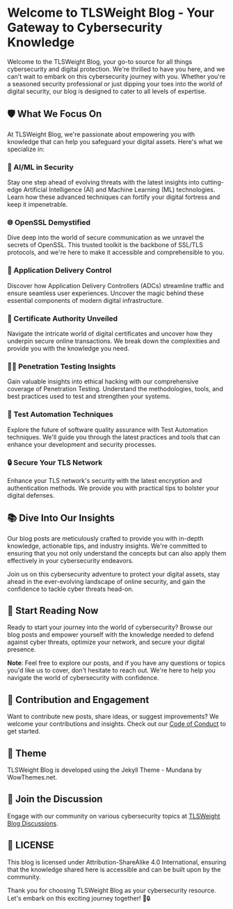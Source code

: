 # Welcome to TLSWeight Blog - Your Gateway to Cybersecurity Knowledge

Welcome to the TLSWeight Blog, your go-to source for all things cybersecurity and digital protection. We're thrilled to have you here, and we can't wait to embark on this cybersecurity journey with you. Whether you're a seasoned security professional or just dipping your toes into the world of digital security, our blog is designed to cater to all levels of expertise.

## 🛡️ What We Focus On

At TLSWeight Blog, we're passionate about empowering you with knowledge that can help you safeguard your digital assets. Here's what we specialize in:

### 🔐 AI/ML in Security
Stay one step ahead of evolving threats with the latest insights into cutting-edge Artificial Intelligence (AI) and Machine Learning (ML) technologies. Learn how these advanced techniques can fortify your digital fortress and keep it impenetrable.

### 🌐 OpenSSL Demystified
Dive deep into the world of secure communication as we unravel the secrets of OpenSSL. This trusted toolkit is the backbone of SSL/TLS protocols, and we're here to make it accessible and comprehensible to you.

### 🚀 Application Delivery Control
Discover how Application Delivery Controllers (ADCs) streamline traffic and ensure seamless user experiences. Uncover the magic behind these essential components of modern digital infrastructure.

### 📜 Certificate Authority Unveiled
Navigate the intricate world of digital certificates and uncover how they underpin secure online transactions. We break down the complexities and provide you with the knowledge you need.

### 🕵️‍♂️ Penetration Testing Insights
Gain valuable insights into ethical hacking with our comprehensive coverage of Penetration Testing. Understand the methodologies, tools, and best practices used to test and strengthen your systems.

### 🤖 Test Automation Techniques
Explore the future of software quality assurance with Test Automation techniques. We'll guide you through the latest practices and tools that can enhance your development and security processes.

### 🔒 Secure Your TLS Network
Enhance your TLS network's security with the latest encryption and authentication methods. We provide you with practical tips to bolster your digital defenses.

## 📚 Dive Into Our Insights

Our blog posts are meticulously crafted to provide you with in-depth knowledge, actionable tips, and industry insights. We're committed to ensuring that you not only understand the concepts but can also apply them effectively in your cybersecurity endeavors.

Join us on this cybersecurity adventure to protect your digital assets, stay ahead in the ever-evolving landscape of online security, and gain the confidence to tackle cyber threats head-on.

## 📖 Start Reading Now

Ready to start your journey into the world of cybersecurity? Browse our blog posts and empower yourself with the knowledge needed to defend against cyber threats, optimize your network, and secure your digital presence.

**Note**: Feel free to explore our posts, and if you have any questions or topics you'd like us to cover, don't hesitate to reach out. We're here to help you navigate the world of cybersecurity with confidence.

## 👥 Contribution and Engagement

Want to contribute new posts, share ideas, or suggest improvements? We welcome your contributions and insights. Check out our [Code of Conduct](./CODE_OF_CONDUCT.md) to get started.

## 🎨 Theme

TLSWeight Blog is developed using the Jekyll Theme - Mundana by WowThemes.net.

## 💬 Join the Discussion

Engage with our community on various cybersecurity topics at [TLSWeight Blog Discussions](https://github.com/tlsweight/blog/discussions).

## 📜 LICENSE

This blog is licensed under Attribution-ShareAlike 4.0 International, ensuring that the knowledge shared here is accessible and can be built upon by the community.

Thank you for choosing TLSWeight Blog as your cybersecurity resource. Let's embark on this exciting journey together! 🚀🔒
